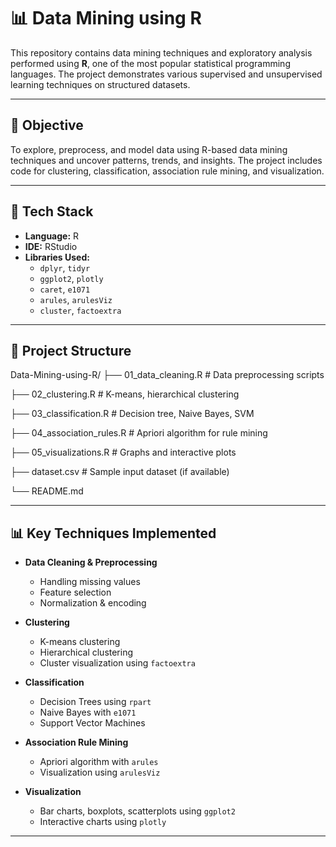 # 📊 Data Mining using R

This repository contains data mining techniques and exploratory analysis performed using **R**, one of the most popular statistical programming languages. The project demonstrates various supervised and unsupervised learning techniques on structured datasets.

---

## 📌 Objective

To explore, preprocess, and model data using R-based data mining techniques and uncover patterns, trends, and insights. The project includes code for clustering, classification, association rule mining, and visualization.

---

## 🧰 Tech Stack

- **Language:** R
- **IDE:** RStudio
- **Libraries Used:**
  - `dplyr`, `tidyr`
  - `ggplot2`, `plotly`
  - `caret`, `e1071`
  - `arules`, `arulesViz`
  - `cluster`, `factoextra`

---

## 📁 Project Structure

Data-Mining-using-R/
├── 01_data_cleaning.R # Data preprocessing scripts

├── 02_clustering.R # K-means, hierarchical clustering

├── 03_classification.R # Decision tree, Naive Bayes, SVM

├── 04_association_rules.R # Apriori algorithm for rule mining

├── 05_visualizations.R # Graphs and interactive plots

├── dataset.csv # Sample input dataset (if available)

└── README.md


---

## 📊 Key Techniques Implemented

- **Data Cleaning & Preprocessing**
  - Handling missing values
  - Feature selection
  - Normalization & encoding

- **Clustering**
  - K-means clustering
  - Hierarchical clustering
  - Cluster visualization using `factoextra`

- **Classification**
  - Decision Trees using `rpart`
  - Naive Bayes with `e1071`
  - Support Vector Machines

- **Association Rule Mining**
  - Apriori algorithm with `arules`
  - Visualization using `arulesViz`

- **Visualization**
  - Bar charts, boxplots, scatterplots using `ggplot2`
  - Interactive charts using `plotly`

---
